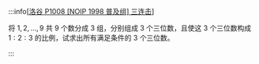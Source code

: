:::info[[洛谷 P1008 [NOIP 1998 普及组] 三连击](https://www.luogu.com.cn/problem/P1008)]

将 $1,2,\dots,9$ 共 $9$ 个数分成 $3$ 组，分别组成 $3$ 个三位数，且使这 $3$ 个三位数构成 $1:2:3$ 的比例，试求出所有满足条件的 $3$ 个三位数。

:::
